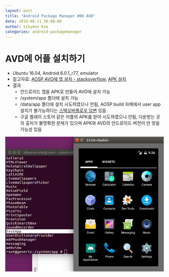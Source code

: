 ```yaml
---
layout: post
title: "Android Package Manager #06 AVD"
date: 2019-08-11 20:00:00
author: Sihyeon Kim
categories: android-packagemanager
---
```


# AVD에 어플 설치하기  
- Ubuntu 16.04, Android 6.0.1_r77, emulator  
- 참고자료: [AOSP AVD에 앱 설치 - stackoverflow](https://stackoverflow.com/questions/10579827/how-do-i-add-apks-in-an-aosp-build), [APK 설치](https://bottlecok.tistory.com/100)  
- 결과  
  - 안드로이드 앱을 APK로 만들어 AVD에 설치 가능  
  - /system/app 폴더에 설치 가능  
  - /data/app 폴더에 설치 시도하였으나 안됨, AOSP build 자체에서 user app 설치가 불가능하다는 [스택오버플로우 답변](https://stackoverflow.com/questions/11984572/how-do-i-install-an-app-into-the-data-app-folder-instead-of-the-system-app-folde) 있음    
  - 구글 플레이 스토어 같은 어플의 APK를 받아 시도하였으나 안됨, 다운받는 곳의 출처가 불명확한 문제가 있으며 APK와 AVD의 안드로이드 버전이 안 맞을 가능성 있음    

![result](/assets/avd-app-test.png)
